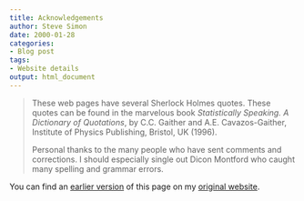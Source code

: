 ```yaml
---
title: Acknowledgements
author: Steve Simon
date: 2000-01-28
categories:
- Blog post
tags:
- Website details
output: html_document
---
```

> These web pages have several Sherlock Holmes quotes. These quotes can
> be found in the marvelous book *Statistically Speaking. A Dictionary
> of Quotations*, by C.C. Gaither and A.E. Cavazos-Gaither, Institute of
> Physics Publishing, Bristol, UK (1996).
>
> Personal thanks to the many people who have sent comments and
> corrections. I should especially single out Dicon Montford who caught
> many spelling and grammar errors.

You can find an [earlier version](http://www.pmean.com/00/ack.html) of this page on my [original website](http://www.pmean.com/original_site.html).

